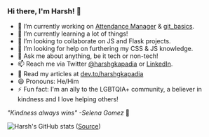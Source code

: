 ### Hi there, I'm Harsh! 👋

- 🔭 I’m currently working on [Attendance Manager](https://github.com/HarshKapadia2/attendance_management) & [git_basics](https://github.com/HarshKapadia2/git_basics).
- 🌱 I’m currently learning a lot of things!
- 👯 I’m looking to collaborate on JS and Flask projects.
- 🤔 I’m looking for help on furthering my CSS & JS knowledge.
- 💬 Ask me about anything, be it tech or non-tech!
- 📫 Reach me via Twitter [@harshgkapadia](https://twitter.com/harshgkapadia) or [LinkedIn](https://www.linkedin.com/in/harsh-kapadia-426999175/).
- 📃 Read my articles at [dev.to/harshgkapadia](https://dev.to/harshgkapadia)
- 😄 Pronouns: He/Him
- ⚡ Fun fact: I'm an ally to the LGBTQIA+ community, a believer in kindness and I love helping others!

*"Kindness always wins" -Selena Gomez* 💛

![Harsh's GitHub stats](https://github-readme-stats.vercel.app/api?username=HarshKapadia2&show_icons=true&title_color=fff&icon_color=79ff97&text_color=9f9f9f&bg_color=151515)
([Source](https://github.com/anuraghazra/github-readme-stats))
